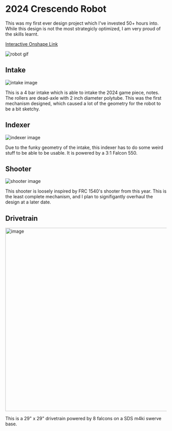 # 2024 Crescendo Robot 
This was my first ever design project which I've invested 50+ hours into. While this design is not the most strategicly optimized, I am very proud of the skills learnt. 

[Interactive Onshape Link](https://cad.onshape.com/documents/d69f205208085775f34f9975/w/4b04278cab133aa93c007a42/e/86c95bab431cafa26690e7d9)

![robot gif](https://github.com/user-attachments/assets/81b529be-2e6f-4895-ac1a-9041c231ed46)

## Intake 
![intake image](https://github.com/user-attachments/assets/019317c6-22d6-42cb-8011-bcff94bb2537)

This is a 4 bar intake which is able to intake the 2024 game piece, notes. The rollers are dead-axle with 2 inch diameter polytube. This was the first mechanism designed, 
which caused a lot of the geometry for the robot to be a bit sketchy. 

## Indexer 
![indexer image](https://github.com/user-attachments/assets/ebd7c345-af7c-4754-9395-fd7f10375415)

Due to the funky geometry of the intake, this indexer has to do some weird stuff to be able to be usable. It is powered by a 3:1 Falcon 550. 

## Shooter 
![shooter image](https://github.com/user-attachments/assets/5ffe6ded-ed53-4eaf-9694-7c4d987f2f26)

This shooter is loosely inspired by FRC 1540's shooter from this year. This is the least complete mechanism, and I plan to signifigantly overhaul the design at a later date. 

## Drivetrain 
<img width="571" alt="image" src="https://github.com/user-attachments/assets/ebe69843-c1d2-43f0-be63-e488eefc4c65">

This is a 29" x 29" drivetrain powered by 8 falcons on a SDS m4ki swerve base.   
